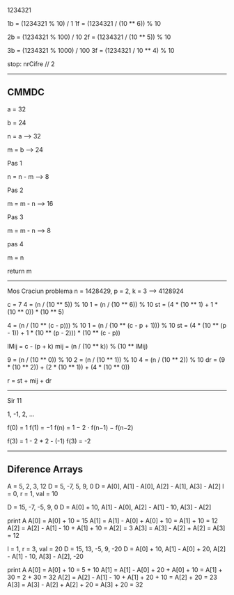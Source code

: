 1234321

1b = (1234321 % 10) / 1
1f = (1234321 / (10 ** 6)) % 10

2b = (1234321 % 100) / 10
2f = (1234321 / (10 ** 5)) % 10

3b = (1234321 % 1000) / 100
3f = (1234321 / 10 ** 4) % 10


stop: nrCifre // 2


---

## CMMDC


a = 32

b = 24

n = a --> 32

m = b --> 24

Pas 1

n = n - m --> 8

Pas 2

m = m - n --> 16

Pas 3

m = m - n --> 8

pas 4

m = n

return m

---
Mos Craciun problema
n = 1428429, p = 2, k = 3  --> 4128924

c = 7
4 = (n / (10 ** 5)) % 10
1 = (n / (10 ** 6)) % 10
st = (4 * (10 ** 1) + 1 * (10 ** 0)) * (10 ** 5)

4 = (n / (10 ** (c - p))) % 10
1 = (n / (10 ** (c - p + 1))) % 10
st = (4 * (10 ** (p - 1)) + 1 * (10 ** (p - 2))) * (10 ** (c - p))

lMij = c - (p + k)
mij = (n / (10 ** k)) % (10 ** lMij)


9 = (n / (10 ** 0)) % 10 
2 = (n / (10 ** 1)) % 10
4 = (n / (10 ** 2)) % 10
dr = (9 * (10 ** 2)) + (2 * (10 ** 1)) + (4 * (10 ** 0))

r = st + mij + dr

---

Sir 11

1, -1, 2, ...

f(0) = 1
f(1) = −1
f(n) = 1 − 2 ⋅ f(n−1) − f(n−2)

f(3) = 1 - 2 * 2 - (-1)
f(3) = -2



---

## Diference Arrays
A = 5, 2, 3, 12
D = 5, -7, 5, 9, 0
D = A[0], A[1] - A[0], A[2] - A[1], A[3] - A[2]
l = 0, r = 1, val = 10

D = 15, -7, -5, 9, 0
D = A[0] + 10, A[1] - A[0], A[2] - A[1] - 10, A[3] - A[2]

print A
A[0] = A[0] + 10 = 15
A[1] = A[1] - A[0] + A[0] + 10 = A[1] + 10 = 12
A[2] = A[2] - A[1] - 10 + A[1] + 10 = A[2] = 3
A[3] = A[3] - A[2] + A[2] = A[3] = 12

l = 1, r = 3, val = 20
D = 15, 13, -5, 9, -20
D = A[0] + 10, A[1] - A[0] + 20, A[2] - A[1] - 10, A[3] - A[2], -20

print A
A[0] = A[0] + 10 = 5 + 10
A[1] = A[1] - A[0] + 20 + A[0] + 10 = A[1] + 30 = 2 + 30 = 32
A[2] = A[2] - A[1] - 10 + A[1] + 20 + 10 = A[2] + 20 = 23
A[3] = A[3] - A[2] + A[2] + 20 = A[3] + 20 = 32